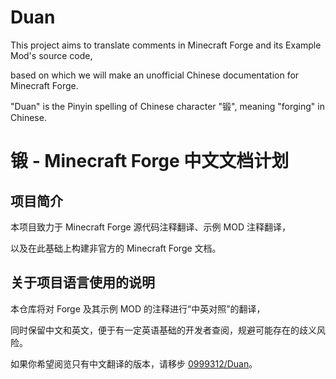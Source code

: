 # Duan
This project aims to translate comments in Minecraft Forge and its Example Mod's source code,

based on which we will make an unofficial Chinese documentation for Minecraft Forge.

"Duan" is the Pinyin spelling of Chinese character "锻", meaning "forging" in Chinese.

# 锻 - Minecraft Forge 中文文档计划
## 项目简介
本项目致力于 Minecraft Forge 源代码注释翻译、示例 MOD 注释翻译，

以及在此基础上构建非官方的 Minecraft Forge 文档。
## 关于项目语言使用的说明
本仓库将对 Forge 及其示例 MOD 的注释进行“中英对照”的翻译，

同时保留中文和英文，便于有一定英语基础的开发者查阅，规避可能存在的歧义风险。

如果你希望阅览只有中文翻译的版本，请移步 [0999312/Duan](https://github.com/0999312/Duan)。
